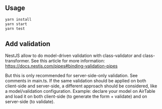 ## Usage

```bash
yarn install
yarn start
yarn test
```

## Add validation

NestJS allow to do model-driven validation with class-validator and class-transformer. See this article for more information: https://docs.nestjs.com/pipes#binding-validation-pipes

But this is only recommended for server-side-only validation. See comments in main.ts. If the same validation should be applied on both client-side and server-side, a different approach should be considered, like a model/validation configuration. Example: declare your model on AirTable and load it on both client-side (to generate the form + validate) and on server-side (to validate).
